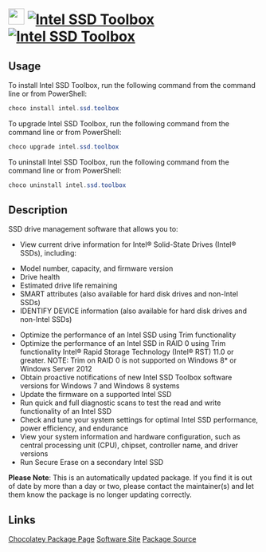 ﻿# <img src="https://cdn.jsdelivr.net/gh/mkevenaar/chocolatey-packages@2a0d1b78a421771353d15c06da4341ae2b325cda/icons/intel.ssd.toolbox.png" width="32" height="32"/> [![Intel SSD Toolbox](https://img.shields.io/chocolatey/v/intel.ssd.toolbox.svg?label=Intel+SSD+Toolbox)](https://chocolatey.org/packages/intel.ssd.toolbox) [![Intel SSD Toolbox](https://img.shields.io/chocolatey/dt/intel.ssd.toolbox.svg)](https://chocolatey.org/packages/intel.ssd.toolbox)

## Usage
To install Intel SSD Toolbox, run the following command from the command line or from PowerShell:
```powershell
choco install intel.ssd.toolbox
```

To upgrade Intel SSD Toolbox, run the following command from the command line or from PowerShell:
```powershell
choco upgrade intel.ssd.toolbox
```

To uninstall Intel SSD Toolbox, run the following command from the command line or from PowerShell:
```powershell
choco uninstall intel.ssd.toolbox
```

## Description
SSD drive management software that allows you to:
* View current drive information for Intel® Solid-State Drives (Intel® SSDs), including:
- Model number, capacity, and firmware version
- Drive health
- Estimated drive life remaining
- SMART attributes (also available for hard disk drives and non-Intel SSDs)
- IDENTIFY DEVICE information (also available for hard disk drives and non-Intel SSDs)
* Optimize the performance of an Intel SSD using Trim functionality
* Optimize the performance of an Intel SSD in RAID 0 using Trim functionality Intel® Rapid Storage Technology (Intel® RST) 11.0 or greater. NOTE: Trim on RAID 0 is not supported on Windows 8* or Windows Server 2012
* Obtain proactive notifications of new Intel SSD Toolbox software versions for Windows 7 and Windows 8 systems
* Update the firmware on a supported Intel SSD
* Run quick and full diagnostic scans to test the read and write functionality of an Intel SSD
* Check and tune your system settings for optimal Intel SSD performance, power efficiency, and endurance
* View your system information and hardware configuration, such as central processing unit (CPU), chipset, controller name, and driver versions
* Run Secure Erase on a secondary Intel SSD

**Please Note**: This is an automatically updated package. If you find it is
out of date by more than a day or two, please contact the maintainer(s) and
let them know the package is no longer updating correctly.


## Links
[Chocolatey Package Page](https://chocolatey.org/packages/intel.ssd.toolbox)
[Software Site](https://downloadcenter.intel.com/Detail_Desc.aspx?DwnldID=18455)
[Package Source](https://github.com/mkevenaar/chocolatey-packages/tree/master/automatic/intel.ssd.toolbox)

